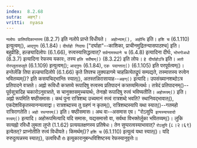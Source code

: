 ```yaml
---
index:  8.2.68
sutra:  अहन्?।
vritti:  nyasa
---
```


`नलोपः प्रातिपदिकान्तस्य` (8.2.7) इति नलोपे प्राप्ते विधीयते। `	अहोभ्याम्(), अहोभिः` इति। `हशि च` (6.1.110) इत्युत्वम्(), `आद्गुणः` (6.1.84)। `दीर्घाहो निदाघः` ["दर्घाहा"--काशिका, प्राचीनमुद्रितन्यासपाठश्च] इति। बहुव्रीहिः, हल्ङ्यादिलोपः (6.1.66), रुत्वस्यासिद्धत्वात्? `सर्वनामस्थाने च` (6.4.8) इत्यादिना दीर्घः, `भोभगोअधो` (8.3.7) इत्यादिना रेफस्य यकारः, तस्य `हलि सर्वेषाम्()` (8.3.22) इति लोपः। `हे दीर्घाहोऽत्रि` इति। `अतो रोरप्लुतादप्लुते` (6.1.109) इत्युत्वम्(); `आद्गुणः` (6.1.84), `एङः पदान्तात्()` (6.1.105) इति परपूर्वत्वम्()। 
हन्तेर्लङि तिपा हल्ङ्यादिलोपे (6.1.66) कृते तिपश्च लुक्यडागमे चाहन्नित्येतद्रूपं सम्पद्यते, तस्मात्तस्य रुत्वेन भवितव्यम्()? इति कसयचिद्भान्तिः स्यात्(), अतस्तन्निरासायाह--`अहन्()` इत्यादि।
उपसंख्यानशब्दोऽत्र प्रतिपादने वत्र्तते। अह्नो रूविधौ कत्र्तव्ये रूपादिषु रुत्वस्य प्रतिपादनं कत्र्तव्यमित्यर्थः। तत्रेदं प्रतिपादनम्()--पूर्वसूत्रादिह चकारोऽनुवत्र्तते, स चानुक्तसमुच्चयार्थः, तेनाह्रो रूपादिषु रुत्वं भविष्यतीति। `अहोरूपम्()` इति। अह्नो रूपमिति षष्ठीसमासः। कथं पुना रात्रिशब्द उच्यमानं रुत्वं रात्रशब्दे भवति? स्थानिवद्भावात्(), एकदेशविकृतस्यानन्यत्वाद्वा। रात्रशब्दास्य तु ग्रहणं न कृतम्(), रात्रिशब्दस्यापि यथा स्यात्()--गतमहो रात्रिरागतेति। `अहो रथन्तरम्()` इति। षष्ठीसमासः। अथ वा--असमास एव। "रोऽसुपि` इत्यस्यापवादो रुत्वम्()` इत्यादि। अहोरूपमित्यादि यदि समासः, यद्यसमासो वा, सर्वथा विभक्तेर्लुका भवितव्यम्()। लुकि सत्यह्नो रविधौ लुमता लुप्ते (1.1.62) प्रत्ययलक्षणस्य प्रतिषेधः। तेन सुप्परत्वस्याभावात्? `रोऽसुपि` (८।२।६९) इत्येतत्? प्राप्नोतीति रुत्वं विधीयते। किमर्थम्()? `हशि च` (6.1.110) इत्युत्वं यथा स्यात्()। यदि रुरुदुत्पन्नस्य स्यात्(), उत्वविधौ `रोः` इत्युकारानुबन्धविशिष्टस्य रेफस्यानुवृत्तेः॥
